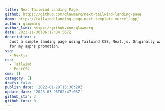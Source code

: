 ```yaml
---
title: Next Tailwind Landing Page
github: https://github.com/qlawmarq/next-tailwind-landing-page
demo: https://tailwind-landing-page-next-template.vercel.app/
author: qlawmarq
author_link: https://github.com/qlawmarq
date: 2023-11-30T06:17:04.567Z
description: >-
  Just a sample landing page using Tailwind CSS, Next.js. Originally was made
  for my app's promotion.
ssg:
  - Nextjs
css:
  - Tailwind
  - PostCSS
cms: []
category: []
draft: false
publish_date: '2022-01-28T15:36:20Z'
update_date: '2023-03-16T02:47:03Z'
github_star: 3
github_fork: 0
---
```

